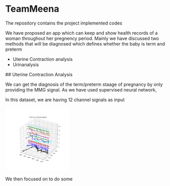 # TeamMeena
The repository contains the project <link rel="proposal report" href="implemented_codes"> implemented codes

<p>We have proposed an app which can keep and show health records of a woman throughout her pregnency period. Mainly we have discussed two methods that will be diagnosed which defines whether the baby is term and preterm</p>
<ul>
  <li>Uterine Contraction analysis</li>
  <li>Urinanalysis</li>
  </ul>
## Uterine Contraction Analysis
<p>We can get the diagnosis of the term/preterm staage of pregnancy by only providing the MMG signal. As we have used supervised neural network,  

In this dataset, we are having 12 channel signals as input

<img src = "images/plot signals (1).png" width = 200 >

We then focused on to do some 
